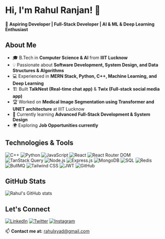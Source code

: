 # Hi, I'm Rahul Ranjan! 👋

🚀 **Aspiring Developer | Full-Stack Developer | AI & ML & Deep Learning Enthusiast**

## About Me
- 🎓 B.Tech in **Computer Science & AI** from **IIIT Lucknow**
- 💡 Passionate about **Software Development, System Design, and Data Structures & Algorithms**
- 💻 Experienced in **MERN Stack, Python, C++, Machine Learning, and Deep Learning**
- 🏗️ Built **TalkNest (Real-time chat app)** & **Twix (Full-stack social media app)**
- 🏆 Worked on **Medical Image Segmentation using Transformer and UNET architecture** at IIIT Lucknow
- 🎯 Currently learning **Advanced Full-Stack Development & System Design**
- 🌍 Exploring **Job Opportunities currently**

## Technologies & Tools
![C++](https://img.shields.io/badge/C%2B%2B-00599C?style=for-the-badge&logo=c%2B%2B&logoColor=white)
![Python](https://img.shields.io/badge/Python-3776AB?style=for-the-badge&logo=python&logoColor=white)
![JavaScript](https://img.shields.io/badge/JavaScript-F7DF1E?style=for-the-badge&logo=javascript&logoColor=black)
![React](https://img.shields.io/badge/React-20232A?style=for-the-badge&logo=react&logoColor=61DAFB)
![React Router DOM](https://img.shields.io/badge/React_Router_DOM-CA4245?style=for-the-badge&logo=react&logoColor=white)
![TanStack Query](https://img.shields.io/badge/TanStack_Query-FF4154?style=for-the-badge&logo=react-query&logoColor=white)
![Node.js](https://img.shields.io/badge/Node.js-339933?style=for-the-badge&logo=nodedotjs&logoColor=white)
![Express.js](https://img.shields.io/badge/Express.js-000000?style=for-the-badge&logo=express&logoColor=white)
![MongoDB](https://img.shields.io/badge/MongoDB-47A248?style=for-the-badge&logo=mongodb&logoColor=white)
![SQL](https://img.shields.io/badge/SQL-4479A1?style=for-the-badge&logo=postgresql&logoColor=white)
![Redis](https://img.shields.io/badge/Redis-DC382D?style=for-the-badge&logo=redis&logoColor=white)
![BullMQ](https://img.shields.io/badge/BullMQ-EA1B22?style=for-the-badge&logo=redis&logoColor=white)
![Tailwind CSS](https://img.shields.io/badge/Tailwind_CSS-38B2AC?style=for-the-badge&logo=tailwind-css&logoColor=white)
![JWT](https://img.shields.io/badge/JWT-000000?style=for-the-badge&logo=jsonwebtokens&logoColor=white)
![GitHub](https://img.shields.io/badge/GitHub_Personal_Repo-181717?style=for-the-badge&logo=github&logoColor=white)

## GitHub Stats
![Rahul's GitHub stats](https://github-readme-stats.vercel.app/api?username=rahulx64&show_icons=true&theme=radical)

## Let's Connect
[![LinkedIn](https://img.shields.io/badge/LinkedIn-0A66C2?style=for-the-badge&logo=linkedin&logoColor=white)](https://www.linkedin.com/in/rahulranjan64/)
[![Twitter](https://img.shields.io/badge/Twitter-1DA1F2?style=for-the-badge&logo=twitter&logoColor=white)](https://x.com/RahulRa29479562)
[![Instagram](https://img.shields.io/badge/Instagram-E4405F?style=for-the-badge&logo=instagram&logoColor=white)](https://www.instagram.com/rahulranjan_64/)

📫 **Contact me at:** rahulxyad@gmail.com

